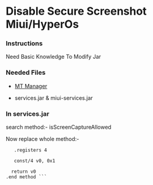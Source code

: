 # Disable Secure Screenshot Miui/HyperOs


### Instructions
Need Basic Knowledge To Modify Jar

### Needed Files
- [MT Manager](https://t.me/mtmanager) 

- services.jar & miui-services.jar


### In services.jar
search method:- isScreenCaptureAllowed

Now replace whole method:-

```.method public isScreenCaptureAllowed(I)Z
   .registers 4

   const/4 v0, 0x1

  return v0  
.end method ```



